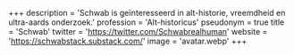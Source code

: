 +++
description = 'Schwab is geïnteresseerd in alt-historie, vreemdheid en ultra-aards onderzoek.'
profession = 'Alt-historicus'
pseudonym = true
title = 'Schwab'
twitter = 'https://twitter.com/Schwabrealhuman'
website = 'https://schwabstack.substack.com/'
image = 'avatar.webp'
+++
